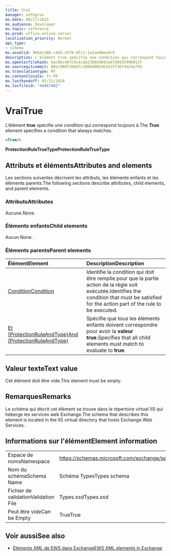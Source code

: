 ```yaml
---
title: Vrai
manager: sethgros
ms.date: 09/17/2015
ms.audience: Developer
ms.topic: reference
ms.prod: office-online-server
localization_priority: Normal
api_type:
- schema
ms.assetid: 96b4c288-c4d5-4378-8fc1-1a3ae98eedc9
description: L’élément true spécifie une condition qui correspond toujours à.
ms.openlocfilehash: 6ac0bc407c9c4cab23805d042e67d99359900137
ms.sourcegitcommit: 88ec988f2bb67c1866d06b361615f3674a24e795
ms.translationtype: MT
ms.contentlocale: fr-FR
ms.lasthandoff: 05/31/2020
ms.locfileid: "44467402"
---
```

# <a name="true"></a><span data-ttu-id="03a9d-103">Vrai</span><span class="sxs-lookup"><span data-stu-id="03a9d-103">True</span></span>

<span data-ttu-id="03a9d-104">L’élément **true** spécifie une condition qui correspond toujours à.</span><span class="sxs-lookup"><span data-stu-id="03a9d-104">The **True** element specifies a condition that always matches.</span></span> 
  
```xml
<True/>
```

<span data-ttu-id="03a9d-105">**ProtectionRuleTrueType**</span><span class="sxs-lookup"><span data-stu-id="03a9d-105">**ProtectionRuleTrueType**</span></span>

## <a name="attributes-and-elements"></a><span data-ttu-id="03a9d-106">Attributs et éléments</span><span class="sxs-lookup"><span data-stu-id="03a9d-106">Attributes and elements</span></span>

<span data-ttu-id="03a9d-107">Les sections suivantes décrivent les attributs, les éléments enfants et les éléments parents.</span><span class="sxs-lookup"><span data-stu-id="03a9d-107">The following sections describe attributes, child elements, and parent elements.</span></span>
  
### <a name="attributes"></a><span data-ttu-id="03a9d-108">Attributs</span><span class="sxs-lookup"><span data-stu-id="03a9d-108">Attributes</span></span>

<span data-ttu-id="03a9d-109">Aucune.</span><span class="sxs-lookup"><span data-stu-id="03a9d-109">None.</span></span>
  
### <a name="child-elements"></a><span data-ttu-id="03a9d-110">Éléments enfants</span><span class="sxs-lookup"><span data-stu-id="03a9d-110">Child elements</span></span>

<span data-ttu-id="03a9d-111">Aucun.</span><span class="sxs-lookup"><span data-stu-id="03a9d-111">None.</span></span>
  
### <a name="parent-elements"></a><span data-ttu-id="03a9d-112">Éléments parents</span><span class="sxs-lookup"><span data-stu-id="03a9d-112">Parent elements</span></span>

|<span data-ttu-id="03a9d-113">**Élément**</span><span class="sxs-lookup"><span data-stu-id="03a9d-113">**Element**</span></span>|<span data-ttu-id="03a9d-114">**Description**</span><span class="sxs-lookup"><span data-stu-id="03a9d-114">**Description**</span></span>|
|:-----|:-----|
|[<span data-ttu-id="03a9d-115">Condition</span><span class="sxs-lookup"><span data-stu-id="03a9d-115">Condition</span></span>](condition.md) <br/> |<span data-ttu-id="03a9d-116">Identifie la condition qui doit être remplie pour que la partie action de la règle soit exécutée.</span><span class="sxs-lookup"><span data-stu-id="03a9d-116">Identifies the condition that must be satisfied for the action part of the rule to be executed.</span></span>  <br/> |
|[<span data-ttu-id="03a9d-117">Et (ProtectionRuleAndType)</span><span class="sxs-lookup"><span data-stu-id="03a9d-117">And (ProtectionRuleAndType)</span></span>](and-protectionruleandtype.md) <br/> |<span data-ttu-id="03a9d-118">Spécifie que tous les éléments enfants doivent correspondre pour avoir la **valeur true**.</span><span class="sxs-lookup"><span data-stu-id="03a9d-118">Specifies that all child elements must match to evaluate to **true**.</span></span>  <br/> |
   
## <a name="text-value"></a><span data-ttu-id="03a9d-119">Valeur texte</span><span class="sxs-lookup"><span data-stu-id="03a9d-119">Text value</span></span>

<span data-ttu-id="03a9d-120">Cet élément doit être vide.</span><span class="sxs-lookup"><span data-stu-id="03a9d-120">This element must be empty.</span></span>
  
## <a name="remarks"></a><span data-ttu-id="03a9d-121">Remarques</span><span class="sxs-lookup"><span data-stu-id="03a9d-121">Remarks</span></span>

<span data-ttu-id="03a9d-122">Le schéma qui décrit cet élément se trouve dans le répertoire virtuel IIS qui héberge les services web Exchange.</span><span class="sxs-lookup"><span data-stu-id="03a9d-122">The schema that describes this element is located in the IIS virtual directory that hosts Exchange Web Services.</span></span>
  
## <a name="element-information"></a><span data-ttu-id="03a9d-123">Informations sur l'élément</span><span class="sxs-lookup"><span data-stu-id="03a9d-123">Element information</span></span>

|||
|:-----|:-----|
|<span data-ttu-id="03a9d-124">Espace de noms</span><span class="sxs-lookup"><span data-stu-id="03a9d-124">Namespace</span></span>  <br/> |https://schemas.microsoft.com/exchange/services/2006/types  <br/> |
|<span data-ttu-id="03a9d-125">Nom du schéma</span><span class="sxs-lookup"><span data-stu-id="03a9d-125">Schema Name</span></span>  <br/> |<span data-ttu-id="03a9d-126">Schéma Types</span><span class="sxs-lookup"><span data-stu-id="03a9d-126">Types schema</span></span>  <br/> |
|<span data-ttu-id="03a9d-127">Fichier de validation</span><span class="sxs-lookup"><span data-stu-id="03a9d-127">Validation File</span></span>  <br/> |<span data-ttu-id="03a9d-128">Types.xsd</span><span class="sxs-lookup"><span data-stu-id="03a9d-128">Types.xsd</span></span>  <br/> |
|<span data-ttu-id="03a9d-129">Peut être vide</span><span class="sxs-lookup"><span data-stu-id="03a9d-129">Can be Empty</span></span>  <br/> |<span data-ttu-id="03a9d-130">True</span><span class="sxs-lookup"><span data-stu-id="03a9d-130">True</span></span>  <br/> |
   
## <a name="see-also"></a><span data-ttu-id="03a9d-131">Voir aussi</span><span class="sxs-lookup"><span data-stu-id="03a9d-131">See also</span></span>

- [<span data-ttu-id="03a9d-132">Éléments XML de EWS dans Exchange</span><span class="sxs-lookup"><span data-stu-id="03a9d-132">EWS XML elements in Exchange</span></span>](ews-xml-elements-in-exchange.md)

